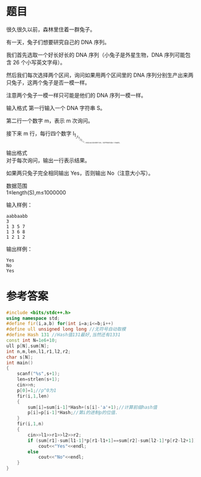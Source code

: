 # 题目
很久很久以前，森林里住着一群兔子。

有一天，兔子们想要研究自己的 DNA 序列。

我们首先选取一个好长好长的 DNA 序列（小兔子是外星生物，DNA 序列可能包含 26 个小写英文字母）。

然后我们每次选择两个区间，询问如果用两个区间里的 DNA 序列分别生产出来两只兔子，这两个兔子是否一模一样。

注意两个兔子一模一样只可能是他们的 DNA 序列一模一样。

输入格式
第一行输入一个 DNA 字符串 S。

第二行一个数字 m，表示 m 次询问。

接下来 m 行，每行四个数字 l<sub>1<sub>,r<sub>1<sub>,l<sub>2<sub>,r<sub>2<sub>，分别表示此次询问的两个区间，注意字符串的位置从 1 开始编号。

输出格式<br>
对于每次询问，输出一行表示结果。

如果两只兔子完全相同输出 Yes，否则输出 No（注意大小写）。

数据范围<br>
1≤length(S),m≤1000000
  
输入样例：
```
aabbaabb
3
1 3 5 7
1 3 6 8
1 2 1 2
```
输出样例：
```
Yes
No
Yes
```
# 参考答案
```c++
#include <bits/stdc++.h>
using namespace std;
#define fir(i,a,b) for(int i=a;i<=b;i++)
#define ull unsigned long long //无符号自动取模
#define Hash 131 //Hash值131最好,当然还有1331
const int N=1e6+10;
ull p[N],sum[N];
int n,m,len,l1,r1,l2,r2;
char s[N];
int main()
{
    scanf("%s",s+1);
    len=strlen(s+1);
    cin>>n;
    p[0]=1;//p^0为1
    fir(i,1,len)
    {
        sum[i]=sum[i-1]*Hash+(s[i]-'a'+1);//计算前缀hash值
        p[i]=p[i-1]*Hash;//第i的进制p的位值.
    }
    fir(i,1,n)
    {
        cin>>l1>>r1>>l2>>r2;
        if (sum[r1]-sum[l1-1]*p[r1-l1+1]==sum[r2]-sum[l2-1]*p[r2-l2+1])//如果hash值一样,记得我们是前缀和求区间Hash
            cout<<"Yes"<<endl;
        else
            cout<<"No"<<endl;
    }
}
